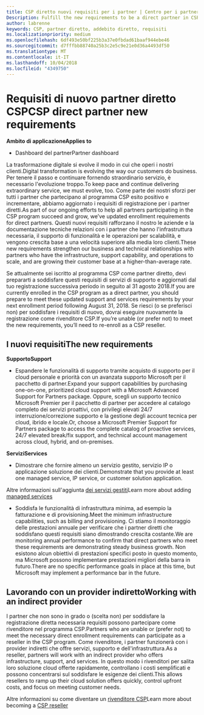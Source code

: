 ```yaml
---
title: CSP diretto nuovi requisiti per i partner | Centro per i partner
Description: Fulfill the new requirements to be a direct partner in CSP
author: labrenne
keywords: CSP, partner diretto, addebito diretto, requisiti
ms.localizationpriority: medium
ms.openlocfilehash: 6df493e50bf225b3a37e0fbdad61baaf944ebe46
ms.sourcegitcommit: d7fffbb88740a25b3c2e5c9e21e0d36a4493df50
ms.translationtype: MT
ms.contentlocale: it-IT
ms.lasthandoff: 10/04/2018
ms.locfileid: "4349750"
---
```

# <a name="csp-direct-partner-new-requirements"></a><span data-ttu-id="c8ab3-103">Requisiti di nuovo partner diretto CSP</span><span class="sxs-lookup"><span data-stu-id="c8ab3-103">CSP direct partner new requirements</span></span>

**<span data-ttu-id="c8ab3-104">Ambito di applicazione</span><span class="sxs-lookup"><span data-stu-id="c8ab3-104">Applies to</span></span>**

- <span data-ttu-id="c8ab3-105">Dashboard del partner</span><span class="sxs-lookup"><span data-stu-id="c8ab3-105">Partner dashboard</span></span>

<span data-ttu-id="c8ab3-106">La trasformazione digitale si evolve il modo in cui che operi i nostri clienti.</span><span class="sxs-lookup"><span data-stu-id="c8ab3-106">Digital transformation is evolving the way our customers do business.</span></span> <span data-ttu-id="c8ab3-107">Per tenere il passo e continuare fornendo straordinario servizio, è necessario l'evoluzione troppo.</span><span class="sxs-lookup"><span data-stu-id="c8ab3-107">To keep pace and continue delivering extraordinary service, we must evolve, too.</span></span> <span data-ttu-id="c8ab3-108">Come parte dei nostri sforzi per tutti i partner che partecipano al programma CSP esito positivo e incrementare, abbiamo aggiornato i requisiti di registrazione per i partner diretti.</span><span class="sxs-lookup"><span data-stu-id="c8ab3-108">As part of our ongoing efforts to help all partners participating in the CSP program succeed and grow, we’ve updated enrollment requirements for direct partners.</span></span> <span data-ttu-id="c8ab3-109">Questi nuovi requisiti rafforzano il nostro le aziende e la documentazione tecniche relazioni con i partner che hanno l'infrastruttura necessaria, il supporto di funzionalità e le operazioni per scalabilità, e vengono crescita base a una velocità superiore alla media loro clienti.</span><span class="sxs-lookup"><span data-stu-id="c8ab3-109">These new requirements strengthen our business and technical relationships with partners who have the infrastructure, support capability, and operations to scale, and are growing their customer base at a higher-than-average rate.</span></span>

<span data-ttu-id="c8ab3-110">Se attualmente sei iscritto al programma CSP come partner diretto, devi prepararti a soddisfare questi requisiti di servizi di supporto e aggiornati dal tuo registrazione successiva periodo in seguito al 31 agosto 2018.</span><span class="sxs-lookup"><span data-stu-id="c8ab3-110">If you are currently enrolled in the CSP program as a direct partner, you should prepare to meet these updated support and services requirements by your next enrollment period following August 31, 2018.</span></span> <span data-ttu-id="c8ab3-111">Se riesci (o se preferisci non) per soddisfare i requisiti di nuovo, dovrai eseguire nuovamente la registrazione come rivenditore CSP.</span><span class="sxs-lookup"><span data-stu-id="c8ab3-111">If you’re unable (or prefer not) to meet the new requirements, you’ll need to re-enroll as a CSP reseller.</span></span>

## <a name="the-new-requirements"></a><span data-ttu-id="c8ab3-112">I nuovi requisiti</span><span class="sxs-lookup"><span data-stu-id="c8ab3-112">The new requirements</span></span>

**<span data-ttu-id="c8ab3-113">Supporto</span><span class="sxs-lookup"><span data-stu-id="c8ab3-113">Support</span></span>**

- <span data-ttu-id="c8ab3-114">Espandere le funzionalità di supporto tramite acquisto di supporto per il cloud personale e priorità con un avanzata supporto Microsoft per il pacchetto di partner.</span><span class="sxs-lookup"><span data-stu-id="c8ab3-114">Expand your support capabilities by purchasing one-on-one, prioritized cloud support with a Microsoft Advanced Support for Partners package.</span></span> <span data-ttu-id="c8ab3-115">Oppure, scegli un supporto tecnico Microsoft Premier per il pacchetto di partner per accedere al catalogo completo dei servizi proattivi, con privilegi elevati 24/7 interruzione/correzione supporto e la gestione degli account tecnica per cloud, ibrido e locale.</span><span class="sxs-lookup"><span data-stu-id="c8ab3-115">Or, choose a Microsoft Premier Support for Partners package to access the complete catalog of proactive services, 24/7 elevated break/fix support, and technical account management across cloud, hybrid, and on-premises.</span></span> 

**<span data-ttu-id="c8ab3-116">Servizi</span><span class="sxs-lookup"><span data-stu-id="c8ab3-116">Services</span></span>**

- <span data-ttu-id="c8ab3-117">Dimostrare che fornire almeno un servizio gestito, servizio IP o applicazione soluzione dei clienti.</span><span class="sxs-lookup"><span data-stu-id="c8ab3-117">Demonstrate that you provide at least one managed service, IP service, or customer solution application.</span></span> 

<span data-ttu-id="c8ab3-118">Altre informazioni sull'aggiunta [dei servizi gestiti](https://partner.microsoft.com/business-opportunities/managed-services-provider)</span><span class="sxs-lookup"><span data-stu-id="c8ab3-118">Learn more about adding [managed services](https://partner.microsoft.com/business-opportunities/managed-services-provider)</span></span> 

- <span data-ttu-id="c8ab3-119">Soddisfa le funzionalità di infrastruttura minima, ad esempio la fatturazione e di provisioning.</span><span class="sxs-lookup"><span data-stu-id="c8ab3-119">Meet the minimum infrastructure capabilities, such as billing and provisioning.</span></span>
<span data-ttu-id="c8ab3-120">Ci stiamo il monitoraggio delle prestazioni annuale per verificare che i partner diretti che soddisfano questi requisiti siano dimostrando crescita costante.</span><span class="sxs-lookup"><span data-stu-id="c8ab3-120">We are monitoring annual performance to confirm that direct partners who meet these requirements are demonstrating steady business growth.</span></span> <span data-ttu-id="c8ab3-121">Non esistono alcun obiettivi di prestazioni specifici posto in questo momento, ma Microsoft possono implementare prestazioni migliori della barra in futuro.</span><span class="sxs-lookup"><span data-stu-id="c8ab3-121">There are no specific performance goals in place at this time, but Microsoft may implement a performance bar in the future.</span></span> 

## <a name="working-with-an-indirect-provider"></a><span data-ttu-id="c8ab3-122">Lavorando con un provider indiretto</span><span class="sxs-lookup"><span data-stu-id="c8ab3-122">Working with an indirect provider</span></span>

<span data-ttu-id="c8ab3-123">I partner che non sono in grado o (scelta non) per soddisfare la registrazione diretta necessaria requisiti possono partecipare come rivenditore nel programma CSP.</span><span class="sxs-lookup"><span data-stu-id="c8ab3-123">Partners who are unable or (prefer not) to meet the necessary direct enrollment requirements can participate as a reseller in the CSP program.</span></span> <span data-ttu-id="c8ab3-124">Come rivenditore, i partner funzionerà con i provider indiretti che offre servizi, supporto e dell'infrastruttura.</span><span class="sxs-lookup"><span data-stu-id="c8ab3-124">As a reseller, partners will work with an indirect provider who offers infrastructure, support, and services.</span></span> <span data-ttu-id="c8ab3-125">In questo modo i rivenditori per salita loro soluzione cloud offerte rapidamente, controllano i costi semplificati e possono concentrarsi sul soddisfare le esigenze dei clienti.</span><span class="sxs-lookup"><span data-stu-id="c8ab3-125">This allows resellers to ramp up their cloud solution offers quickly, control upfront costs, and focus on meeting customer needs.</span></span>  

<span data-ttu-id="c8ab3-126">Altre informazioni su come diventare un [rivenditore CSP](https://partner.microsoft.com/cloud-solution-provider)</span><span class="sxs-lookup"><span data-stu-id="c8ab3-126">Learn more about becoming a [CSP reseller](https://partner.microsoft.com/cloud-solution-provider)</span></span>




